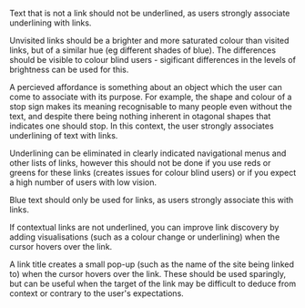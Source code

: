 Text that is not a link should not be underlined, as users strongly associate underlining with links.

Unvisited links should be a brighter and more saturated colour than visited links, but of a similar hue (eg different shades of blue). The differences should be visible to colour blind users - sigificant differences in the levels of brightness can be used for this.

A percieved affordance is something about an object which the user can come to associate with its purpose. For example, the shape and colour of a stop sign makes its meaning recognisable to many people even without the text, and despite there being nothing inherent in otagonal shapes that indicates one should stop. In this context, the user strongly associates underlining of text with links.

Underlining can be eliminated in clearly indicated navigational menus and other lists of links, however this should not be done if you use reds or greens for these links (creates issues for colour blind users) or if you expect a high number of users with low vision.

Blue text should only be used for links, as users strongly associate this with links.

If contextual links are not underlined, you can improve link discovery by adding visualisations (such as a colour change or underlining) when the cursor hovers over the link.

A link title creates a small pop-up (such as the name of the site being linked to) when the cursor hovers over the link. These should be used sparingly, but can be useful when the target of the link may be difficult to deduce from context or contrary to the user's expectations.